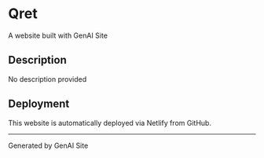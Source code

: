 # Qret

A website built with GenAI Site

## Description
No description provided

## Deployment
This website is automatically deployed via Netlify from GitHub.

---
Generated by GenAI Site
